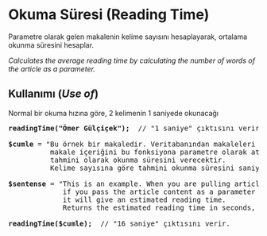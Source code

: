 <h1>Okuma Süresi (Reading Time)</h1>

Parametre olarak gelen makalenin kelime sayısını hesaplayarak, ortalama okunma süresini hesaplar.

<i>Calculates the average reading time by calculating the number of words of the article as a parameter.</i>

<h2>Kullanımı (<i>Use of</i>)</h2>

Normal bir okuma hızına göre, 2 kelimenin 1 saniyede okunacağı

<pre>
<b>readingTime("Ömer Gülçiçek");</b>  // "1 saniye" çıktısını verir.

<b>$cumle</b> = "Bu örnek bir makaledir. Veritabanından makaleleri çekerken,
          makale içeriğini bu fonksiyona parametre olarak atarsanız,
          tahmini olarak okunma süresini verecektir.
          Kelime sayısına göre tahmini okunma süresini saniye, dakika yada saat olarak geri döndürür.";
          
<b>$sentense</b> = "This is an example. When you are pulling articles from the database,
             if you pass the article content as a parameter to this function,
             it will give an estimated reading time.
             Returns the estimated reading time in seconds, minutes, or hours, based on the number of words."

<b>readingTime($cumle);</b>  // "16 saniye" çıktısını verir.
</pre>
